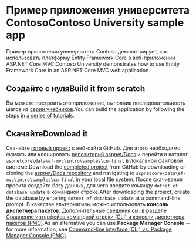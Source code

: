 # <a name="contoso-university-sample-app"></a><span data-ttu-id="5bc5e-101">Пример приложения университета Contoso</span><span class="sxs-lookup"><span data-stu-id="5bc5e-101">Contoso University sample app</span></span>

<span data-ttu-id="5bc5e-102">Пример приложения университета Contoso демонстрирует, как использовать платформу Entity Framework Core в веб-приложении ASP.NET Core MVC.</span><span class="sxs-lookup"><span data-stu-id="5bc5e-102">Contoso University demonstrates how to use Entity Framework Core in an ASP.NET Core MVC web application.</span></span>

## <a name="build-it-from-scratch"></a><span data-ttu-id="5bc5e-103">Создайте с нуля</span><span class="sxs-lookup"><span data-stu-id="5bc5e-103">Build it from scratch</span></span>

<span data-ttu-id="5bc5e-104">Вы можете построить это приложение, выполнив последовательность шагов из [серии учебников](https://docs.microsoft.com/aspnet/core/data/ef-mvc/intro).</span><span class="sxs-lookup"><span data-stu-id="5bc5e-104">You can build the application by following the steps in [a series of tutorials](https://docs.microsoft.com/aspnet/core/data/ef-mvc/intro).</span></span>

## <a name="download-it"></a><span data-ttu-id="5bc5e-105">Скачайте</span><span class="sxs-lookup"><span data-stu-id="5bc5e-105">Download it</span></span>

<span data-ttu-id="5bc5e-106">Скачайте [готовый проект](https://github.com/aspnet/Docs/tree/master/aspnetcore/data/ef-mvc/intro/samples/cu-final) с веб-сайта GitHub. Для этого необходимо скачать или клонировать [репозиторий aspnet/Docs](https://github.com/aspnet/Docs) и перейти в каталог `aspnetcore\data\ef-mvc\intro\samples\cu-final` в локальной файловой системе.</span><span class="sxs-lookup"><span data-stu-id="5bc5e-106">Download the [completed project](https://github.com/aspnet/Docs/tree/master/aspnetcore/data/ef-mvc/intro/samples/cu-final) from GitHub by downloading or cloning the [aspnet/Docs repository](https://github.com/aspnet/Docs) and navigating to `aspnetcore\data\ef-mvc\intro\samples\cu-final` in your local file system.</span></span>  <span data-ttu-id="5bc5e-107">После скачивания проекта создайте базу данных, для чего введите команду `dotnet ef database update` в командной строке.</span><span class="sxs-lookup"><span data-stu-id="5bc5e-107">After downloading the project, create the database by entering `dotnet ef database update` at a command-line prompt.</span></span> <span data-ttu-id="5bc5e-108">В качестве альтернативы можно использовать **консоль диспетчера пакетов**. Дополнительные сведения см. в разделе [Сравнение интерфейса командной строки (CLI) и консоли диспетчера пакетов (PMC)](https://docs.microsoft.com/aspnet/core/data/ef-mvc/migrations#command-line-interface-cli-vs-package-manager-console-pmc).</span><span class="sxs-lookup"><span data-stu-id="5bc5e-108">As an alternative you can use **Package Manager Console** -- for more information, see [Command-line interface (CLI) vs. Package Manager Console (PMC)](https://docs.microsoft.com/aspnet/core/data/ef-mvc/migrations#command-line-interface-cli-vs-package-manager-console-pmc).</span></span>
